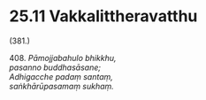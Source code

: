 # 25.11 Vakkalittheravatthu

(381.)

408\. _Pāmojjabahulo bhikkhu,_  
_pasanno buddhasāsane;_  
_Adhigacche padaṃ santaṃ,_  
_saṅkhārūpasamaṃ sukhaṃ._
